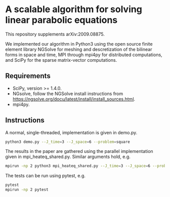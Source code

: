 # A scalable algorithm for solving linear parabolic equations
This repository supplements arXiv:2009.08875.

We implemented our algorithm in Python3 using the open source finite element
library NGSolve for meshing and descretization of the bilinear forms in space
and time, MPI through mpi4py for distributed computations, and SciPy for the
sparse matrix-vector computations.

## Requirements
- SciPy, version >= 1.4.0.
- NGsolve, follow the NGSolve install instructions from https://ngsolve.org/docu/latest/install/install_sources.html.
- mpi4py.

## Instructions
A normal, single-threaded, implementation is given in demo.py.
```bash
python3 demo.py --J_time=3 --J_space=6 --problem=square
```

The results in the paper are gathered using the parallel implementation
given in mpi_heateq_shared.py. Similar arguments hold, e.g.
```bash
mpirun -np 2 python3 mpi_heateq_shared.py --J_time=3 --J_space=6 --problem=square
```

The tests can be run using pytest, e.g.
```bash
pytest
mpirun -np 2 pytest
```
